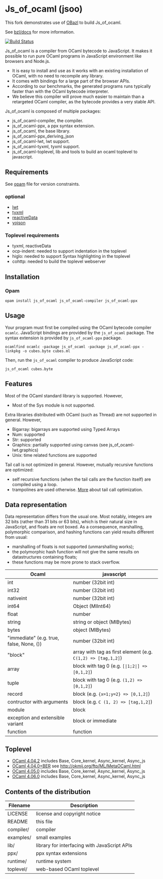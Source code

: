 # Js_of_ocaml (jsoo)

This fork demonstrates use of [OBazl](https://obazl.github.io/docs_obazl/) to build Js_of_ocaml.

See [bzl/docs](bzl/docs/obazl.adoc) for more information.


[![Build Status](https://github.com/ocsigen/js_of_ocaml/workflows/build/badge.svg?branch=master)](https://github.com/ocsigen/js_of_ocaml/actions)

Js_of_ocaml is a compiler from OCaml bytecode to JavaScript. It makes it
possible to run pure OCaml programs in JavaScript environment like browsers and
Node.js.

- It is easy to install and use as it works with an existing installation of
  OCaml, with no need to recompile any library.
- It comes with bindings for a large part of the browser APIs.
- According to our benchmarks, the generated programs runs typically faster than
  with the OCaml bytecode interpreter.
- We believe this compiler will prove much easier to maintain than a retargeted
  OCaml compiler, as the bytecode provides a very stable API.

Js_of_ocaml is composed of multiple packages:
- js_of_ocaml-compiler, the compiler.
- js_of_ocaml-ppx, a ppx syntax extension.
- js_of_ocaml, the base library.
- js_of_ocaml-ppx_deriving_json
- js_of_ocaml-lwt, lwt support.
- js_of_ocaml-tyxml, tyxml support.
- js_of_ocaml-toplevel, lib and tools to build an ocaml toplevel to
  javascript.

## Requirements

See
[opam](https://github.com/ocsigen/js_of_ocaml/blob/master/js_of_ocaml-compiler.opam)
file for version constraints.

### optional

- [lwt](https://github.com/ocsigen/lwt)
- [tyxml](https://github.com/ocsigen/tyxml)
- [reactiveData](https://github.com/ocsigen/reactiveData)
- [yojson](https://github.com/mjambon/yojson)

### Toplevel requirements

- tyxml, reactiveData
- ocp-indent: needed to support indentation in the toplevel
- higlo: needed to support Syntax highlighting in the toplevel
- cohttp: needed to build the toplevel webserver

## Installation

### Opam

```
opam install js_of_ocaml js_of_ocaml-compiler js_of_ocaml-ppx
```

## Usage

Your program must first be compiled using the OCaml bytecode compiler `ocamlc`.
JavaScript bindings are provided by the `js_of_ocaml` package. The syntax
extension is provided by `js_of_ocaml-ppx` package.

```
ocamlfind ocamlc -package js_of_ocaml -package js_of_ocaml-ppx -linkpkg -o cubes.byte cubes.ml
```

Then, run the `js_of_ocaml` compiler to produce JavaScript code:

```
js_of_ocaml cubes.byte
```

## Features

Most of the OCaml standard library is supported. However,

- Most of the Sys module is not supported.

Extra libraries distributed with OCaml (such as Thread) are not supported in
general. However,

- Bigarray: bigarrays are supported using Typed Arrays
- Num: supported
- Str: supported
- Graphics: partially supported using canvas (see js_of_ocaml-lwt.graphics)
- Unix: time related functions are supported

Tail call is not optimized in general. However, mutually recursive functions are
optimized:

- self recursive functions (when the tail calls are the function itself) are
  compiled using a loop.
- trampolines are used otherwise.
  [More](http://ocsigen.org/js_of_ocaml/dev/manual/tailcall) about tail call
  optimization.

## Data representation

Data representation differs from the usual one. Most notably, integers are 32
bits (rather than 31 bits or 63 bits), which is their natural size in
JavaScript, and floats are not boxed. As a consequence, marshalling, polymorphic
comparison, and hashing functions can yield results different from usual:

- marshalling of floats is not supported (unmarshalling works);
- the polymorphic hash function will not give the same results on datastructures
  containing floats;
- these functions may be more prone to stack overflow.

| Ocaml | javascript |
| ------------- | ------------- |
| int   | number (32bit int)  |
| int32 | number (32bit int)  |
| nativeint | number (32bit int)  |
| int64 | Object (MlInt64) |
| float | number |
| string | string or object (MlBytes) |
| bytes | object (MlBytes) |
| "immediate" (e.g. true, false, None, ()) | number (32bit int) |
| "block" | array with tag as first element (e.g. `C(1,2) => [tag,1,2]`) |
| array | block with tag 0 (e.g. `[\|1;2\|] => [0,1,2]`) |
| tuple | block with tag 0 (e.g. `(1,2) => [0,1,2]`) |
| record | block (e.g. `{x=1;y=2} => [0,1,2]`) |
| contructor with arguments | block (e.g. `C (1, 2) => [tag,1,2]`) |
| module | block |
| exception and extensible variant | block or immediate |
| function | function |



## Toplevel

- [OCaml 4.04.2](http://ocsigen.github.io/js_of_ocaml/toplevel/#version=4.04.2)
  includes Base, Core_kernel, Async_kernel, Async_js
- [OCaml 4.04.0+BER](http://ocsigen.github.io/js_of_ocaml/toplevel/#version=4.04.0+BER)
  see http://okmij.org/ftp/ML/MetaOCaml.html
- [OCaml 4.05.0](http://ocsigen.github.io/js_of_ocaml/toplevel/#version=4.05.0)
  includes Base, Core_kernel, Async_kernel, Async_js
- [OCaml 4.06.0](http://ocsigen.github.io/js_of_ocaml/toplevel/#version=4.06.0)
  includes Base, Core_kernel, Async_kernel, Async_js

## Contents of the distribution

| Filename    | Description                                  |
| ----------- | -------------------------------------------- |
| LICENSE     | license and copyright notice                 |
| README      | this file                                    |
| compiler/   | compiler                                     |
| examples/   | small examples                               |
| lib/        | library for interfacing with JavaScript APIs |
| ppx/        | ppx syntax extensions                        |
| runtime/    | runtime system                               |
| toplevel/   | web-based OCaml toplevel                     |
